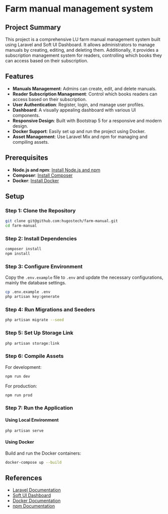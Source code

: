 # Farm manual management system

## Project Summary

This project is a comprehensive LU farm manual management system built using Laravel and Soft UI Dashboard. It allows administrators to manage manuals by creating, editing, and deleting them. Additionally, it provides a subscription management system for readers, controlling which books they can access based on their subscription.

## Features

- **Manuals Management**: Admins can create, edit, and delete manuals.
- **Reader Subscription Management**: Control which books readers can access based on their subscription.
- **User Authentication**: Register, login, and manage user profiles.
- **Dashboard**: A visually appealing dashboard with various UI components.
- **Responsive Design**: Built with Bootstrap 5 for a responsive and modern design.
- **Docker Support**: Easily set up and run the project using Docker.
- **Asset Management**: Use Laravel Mix and npm for managing and compiling assets.

## Prerequisites

- **Node.js and npm**: [Install Node.js and npm](https://nodejs.org/)
- **Composer**: [Install Composer](https://getcomposer.org/doc/00-intro.md)
- **Docker**: [Install Docker](https://docs.docker.com/get-docker/)

## Setup

### Step 1: Clone the Repository

```sh
git clone git@github.com:hugostech/farm-manual.git
cd farm-manual
```

### Step 2: Install Dependencies

```sh
composer install
npm install
```

### Step 3: Configure Environment

Copy the `.env.example` file to `.env` and update the necessary configurations, mainly the database settings.

```sh
cp .env.example .env
php artisan key:generate
```

### Step 4: Run Migrations and Seeders

```sh
php artisan migrate --seed
```

### Step 5: Set Up Storage Link

```sh
php artisan storage:link
```

### Step 6: Compile Assets

For development:

```sh
npm run dev
```

For production:

```sh
npm run prod
```

### Step 7: Run the Application

#### Using Local Environment

```sh
php artisan serve
```

#### Using Docker

Build and run the Docker containers:

```sh
docker-compose up --build
```

## References

- [Laravel Documentation](https://laravel.com/docs/10.x)
- [Soft UI Dashboard](https://www.creative-tim.com/product/soft-ui-dashboard)
- [Docker Documentation](https://docs.docker.com/)
- [npm Documentation](https://docs.npmjs.com/)

